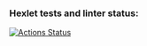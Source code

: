 ### Hexlet tests and linter status:
[![Actions Status](https://github.com/Vladislav557/layout-designer-project-58/workflows/hexlet-check/badge.svg)](https://github.com/Vladislav557/layout-designer-project-58/actions)